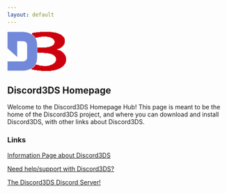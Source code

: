 ```yaml
---
layout: default
---
```

<link rel="shortcut icon" type="image/x-icon" href="Images/favicon.ico">
<img src="Images/logo.png">

## Discord3DS Homepage

Welcome to the Discord3DS Homepage Hub! 
This page is meant to be the home of the Discord3DS project, and where you can download and install Discord3DS, with other links about Discord3DS.


### Links

[Information Page about Discord3DS](./Information.md)

[Need help/support with Discord3DS?](./Support.md)

[The Discord3DS Discord Server!](./Discord.md)